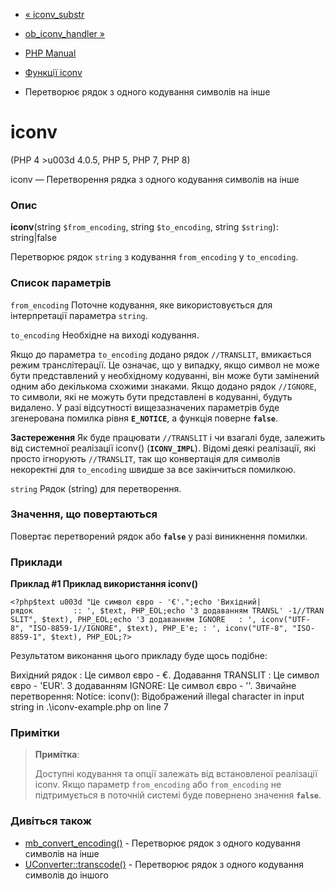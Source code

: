 - [« iconv_substr](function.iconv-substr.md)
- [ob_iconv_handler »](function.ob-iconv-handler.md)

- [PHP Manual](index.md)
- [Функції iconv](ref.iconv.md)
- Перетворює рядок з одного кодування символів на інше

# iconv

(PHP 4 \>u003d 4.0.5, PHP 5, PHP 7, PHP 8)

iconv — Перетворення рядка з одного кодування символів на інше

### Опис

**iconv**(string `$from_encoding`, string `$to_encoding`, string
`$string`): string\|false

Перетворює рядок `string` з кодування `from_encoding` у
`to_encoding`.

### Список параметрів

`from_encoding`
Поточне кодування, яке використовується для інтерпретації параметра `string`.

`to_encoding`
Необхідне на виході кодування.

Якщо до параметра `to_encoding` додано рядок `//TRANSLIT`, вмикається
режим транслітерації. Це означає, що у випадку, якщо символ не може
бути представлений у необхідному кодуванні, він може бути замінений одним або
декількома схожими знаками. Якщо додано рядок `//IGNORE`, то
символи, які не можуть бути представлені в кодуванні, будуть
видалено. У разі відсутності вищезазначених параметрів буде
згенерована помилка рівня **`E_NOTICE`**, а функція поверне
**`false`**.

**Застереження**
Як буде працювати `//TRANSLIT` і чи взагалі буде, залежить від системної
реалізації iconv() (**`ICONV_IMPL`**). Відомі деякі реалізації,
які просто ігнорують `//TRANSLIT`, так що конвертація для символів
некоректні для `to_encoding` швидше за все закінчиться помилкою.

`string`
Рядок (string) для перетворення.

### Значення, що повертаються

Повертає перетворений рядок або **`false`** у разі виникнення
помилки.

### Приклади

**Приклад #1 Приклад використання **iconv()****

` <?php$text u003d "Це символ євро - '€'.";echo 'Вихідний|рядок         :: ', $text, PHP_EOL;echo 'З додаванням TRANSL' -1//TRANSLIT", $text), PHP_EOL;echo 'З додаванням IGNORE   : ', iconv("UTF-8", "ISO-8859-1//IGNORE", $text), PHP_E'е; : ', iconv("UTF-8", "ISO-8859-1", $text), PHP_EOL;?> `

Результатом виконання цього прикладу буде щось подібне:

Вихідний рядок : Це символ євро - €.
Додавання TRANSLIT : Це символ євро - 'EUR'.
З додаванням IGNORE: Це символ євро - ''.
Звичайне перетворення:
Notice: iconv(): Відображений illegal character in input string in .\iconv-example.php on line 7

### Примітки

> **Примітка**:
>
> Доступні кодування та опції залежать від встановленої реалізації iconv.
> Якщо параметр `from_encoding` або `from_encoding` не підтримується в
> поточній системі буде повернено значення **`false`**.

### Дивіться також

- [mb_convert_encoding()](function.mb-convert-encoding.md) -
Перетворює рядок з одного кодування символів на інше
- [UConverter::transcode()](uconverter.transcode.md) - Перетворює
рядок з одного кодування символів до іншого
